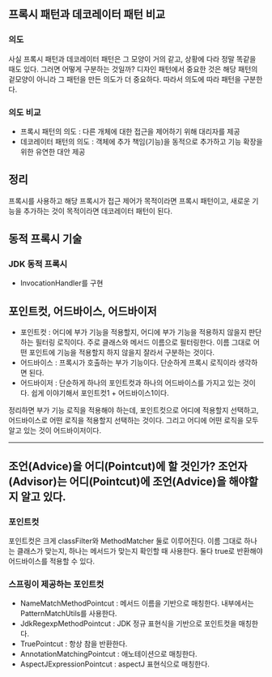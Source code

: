 ## 프록시 패턴과 데코레이터 패턴 비교
### 의도
사실 프록시 패턴과 데코레이터 패턴은 그 모양이 거의 같고, 상황에 다라 정말 똑같을 때도 있다. 그러면 어떻게 구분하는 것일까?
디자인 패턴에서 중요한 것은 해당 패턴의 겉모양이 아니라 그 패턴을 만든 의도가 더 중요하다. 따라서 의도에 따라 패턴을 구분한다.

### 의도 비교
* 프록시 패턴의 의도 : 다른 개체에 대한 접근을 제어하기 위해 대리자를 제공
* 데코레이터 패턴의 의도 : 객체에 추가 책임(기능)을 동적으로 추가하고 기능 확장을 위한 유연한 대안 제공

## 정리
프록시를 사용하고 해당 프록시가 접근 제어가 목적이라면 프록시 패턴이고, 새로운 기능을 추가하는 것이 목적이라면 데코레이터 패턴이 된다.

## 동적 프록시 기술
### JDK 동적 프록시
- InvocationHandler를 구현

## 포인트컷, 어드바이스, 어드바이저
- 포인트컷 : 어디에 부가 기능을 적용할지, 어디에 부가 기능을 적용하지 않을지 판단하는 필터링 로직이다. 주로 클래스와 메서드 이름으로 필터링한다. 이름 그대로 어떤 포인트에 기능을 적용할지 하지 않을지 잘라서 구분하는 것이다.
- 어드바이스 : 프록시가 호출하는 부가 기능이다. 단순하게 프록시 로직이라 생각하면 된다.
- 어드바이저 : 단순하게 하나의 포인트컷과 하나의 어드바이스를 가지고 있는 것이다. 쉽게 이야기해서 포인트컷1 + 어드바이스1이다.

정리하면 부가 기능 로직을 적용해야 하는데, 포인트컷으로 어디에 적용할지 선택하고, 어드바이스로 어떤 로직을 적용할지 선택하는 것이다. 그리고 어디에 어떤 로직을 모두 알고 있는 것이 어드바이저이다.

---
조언(Advice)을 어디(Pointcut)에 할 것인가?
조언자(Advisor)는 어디(Pointcut)에 조언(Advice)을 해야할 지 알고 있다.
---

### 포인트컷
포인트컷은 크게 classFilter와 MethodMatcher 둘로 이루어진다. 이름 그대로 하나는 클래스가 맞는지, 하나는 메서드가 맞는지 확인할 때 사용한다.
둘다 true로 반환해야 어드바이스를 적용할 수 있다.

### 스프링이 제공하는 포인트컷
- NameMatchMethodPointcut : 메서드 이름을 기반으로 매칭한다. 내부에서는 PatternMatchUtils를 사용한다.
- JdkRegexpMethodPointcut : JDK 정규 표현식을 기반으로 포인트컷을 매칭한다.
- TruePointcut : 항상 참을 반환한다.
- AnnotationMatchingPointcut : 애노테이션으로 매칭한다.
- AspectJExpressionPointcut : aspectJ 표현식으로 매칭한다.
